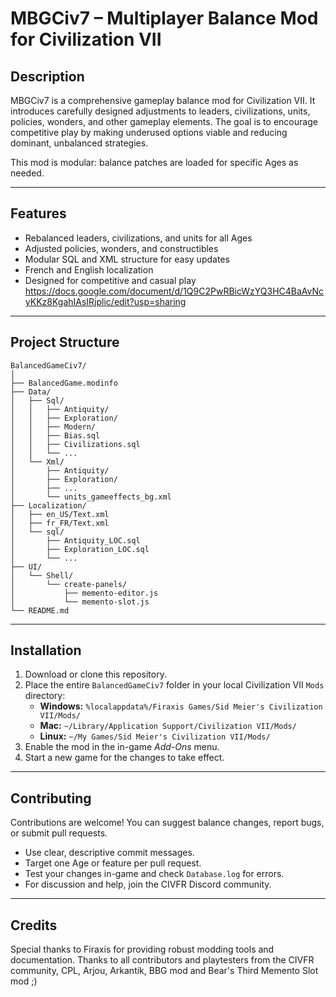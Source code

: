 # MBGCiv7 – Multiplayer Balance Mod for Civilization VII

## Description

MBGCiv7 is a comprehensive gameplay balance mod for Civilization VII. It introduces carefully designed adjustments to leaders, civilizations, units, policies, wonders, and other gameplay elements. The goal is to encourage competitive play by making underused options viable and reducing dominant, unbalanced strategies.

This mod is modular: balance patches are loaded for specific Ages as needed.

---

## Features

- Rebalanced leaders, civilizations, and units for all Ages
- Adjusted policies, wonders, and constructibles
- Modular SQL and XML structure for easy updates
- French and English localization
- Designed for competitive and casual play
  https://docs.google.com/document/d/1Q9C2PwRBicWzYQ3HC4BaAvNcyKKz8KgahIAsIRjplic/edit?usp=sharing
---

## Project Structure

```
BalancedGameCiv7/
│
├── BalancedGame.modinfo
├── Data/
│   ├── Sql/
│   │   ├── Antiquity/
│   │   ├── Exploration/
│   │   ├── Modern/
│   │   ├── Bias.sql
│   │   ├── Civilizations.sql
│   │   └── ...
│   └── Xml/
│       ├── Antiquity/
│       ├── Exploration/
│       ├── ...
│       └── units_gameeffects_bg.xml
├── Localization/
│   ├── en_US/Text.xml
│   ├── fr_FR/Text.xml
│   └── sql/
│       ├── Antiquity_LOC.sql
│       ├── Exploration_LOC.sql
│       └── ...
├── UI/
│   └── Shell/
│       └── create-panels/
│           ├── memento-editor.js
│           └── memento-slot.js
└── README.md
```

---

## Installation

1. Download or clone this repository.
2. Place the entire `BalancedGameCiv7` folder in your local Civilization VII `Mods` directory:
    - **Windows:** `%localappdata%/Firaxis Games/Sid Meier's Civilization VII/Mods/`
    - **Mac:** `~/Library/Application Support/Civilization VII/Mods/`
    - **Linux:** `~/My Games/Sid Meier's Civilization VII/Mods/`
3. Enable the mod in the in-game *Add-Ons* menu.
4. Start a new game for the changes to take effect.

---

## Contributing

Contributions are welcome! You can suggest balance changes, report bugs, or submit pull requests.

- Use clear, descriptive commit messages.
- Target one Age or feature per pull request.
- Test your changes in-game and check `Database.log` for errors.
- For discussion and help, join the CIVFR Discord community.


---

## Credits

Special thanks to Firaxis for providing robust modding tools and documentation.
Thanks to all contributors and playtesters from the CIVFR community, CPL, Arjou, Arkantik, BBG mod and Bear's Third Memento Slot mod ;)
